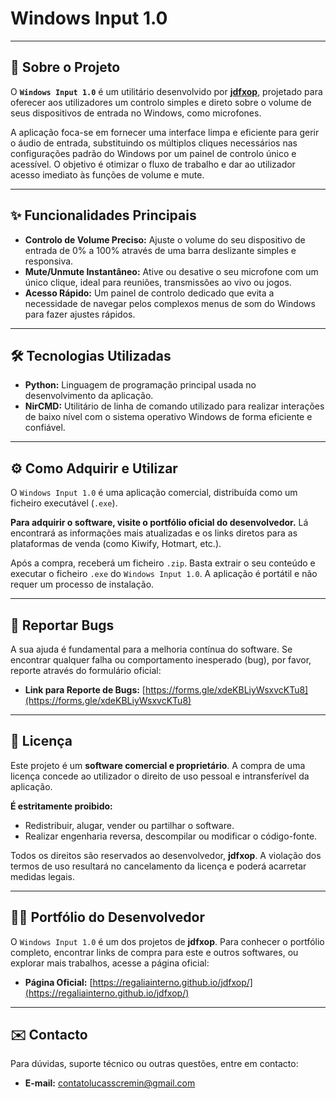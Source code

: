 # Windows Input 1.0

---

## 🚀 Sobre o Projeto

O **`Windows Input 1.0`** é um utilitário desenvolvido por **[jdfxop](https://regaliainterno.github.io/jdfxop/)**, projetado para oferecer aos utilizadores um controlo simples e direto sobre o volume de seus dispositivos de entrada no Windows, como microfones.

A aplicação foca-se em fornecer uma interface limpa e eficiente para gerir o áudio de entrada, substituindo os múltiplos cliques necessários nas configurações padrão do Windows por um painel de controlo único e acessível. O objetivo é otimizar o fluxo de trabalho e dar ao utilizador acesso imediato às funções de volume e mute.

---

## ✨ Funcionalidades Principais

* **Controlo de Volume Preciso:** Ajuste o volume do seu dispositivo de entrada de 0% a 100% através de uma barra deslizante simples e responsiva.
* **Mute/Unmute Instantâneo:** Ative ou desative o seu microfone com um único clique, ideal para reuniões, transmissões ao vivo ou jogos.
* **Acesso Rápido:** Um painel de controlo dedicado que evita a necessidade de navegar pelos complexos menus de som do Windows para fazer ajustes rápidos.

---

## 🛠️ Tecnologias Utilizadas

* **Python:** Linguagem de programação principal usada no desenvolvimento da aplicação.
* **NirCMD:** Utilitário de linha de comando utilizado para realizar interações de baixo nível com o sistema operativo Windows de forma eficiente e confiável.

---

## ⚙️ Como Adquirir e Utilizar

O `Windows Input 1.0` é uma aplicação comercial, distribuída como um ficheiro executável (`.exe`).

**Para adquirir o software, visite o portfólio oficial do desenvolvedor.** Lá encontrará as informações mais atualizadas e os links diretos para as plataformas de venda (como Kiwify, Hotmart, etc.).

Após a compra, receberá um ficheiro `.zip`. Basta extrair o seu conteúdo e executar o ficheiro `.exe` do `Windows Input 1.0`. A aplicação é portátil e não requer um processo de instalação.

---

## 🐞 Reportar Bugs

A sua ajuda é fundamental para a melhoria contínua do software. Se encontrar qualquer falha ou comportamento inesperado (bug), por favor, reporte através do formulário oficial:

* **Link para Reporte de Bugs:** [https://forms.gle/xdeKBLiyWsxvcKTu8](https://forms.gle/xdeKBLiyWsxvcKTu8)

---

## 📜 Licença

Este projeto é um **software comercial e proprietário**. A compra de uma licença concede ao utilizador o direito de uso pessoal e intransferível da aplicação.

**É estritamente proibido:**
* Redistribuir, alugar, vender ou partilhar o software.
* Realizar engenharia reversa, descompilar ou modificar o código-fonte.

Todos os direitos são reservados ao desenvolvedor, **jdfxop**. A violação dos termos de uso resultará no cancelamento da licença e poderá acarretar medidas legais.

---

## 👨‍💻 Portfólio do Desenvolvedor

O `Windows Input 1.0` é um dos projetos de **jdfxop**. Para conhecer o portfólio completo, encontrar links de compra para este e outros softwares, ou explorar mais trabalhos, acesse a página oficial:

* **Página Oficial:** [https://regaliainterno.github.io/jdfxop/](https://regaliainterno.github.io/jdfxop/)

---

## ✉️ Contacto

Para dúvidas, suporte técnico ou outras questões, entre em contacto:

* **E-mail:** contatolucasscremin@gmail.com
